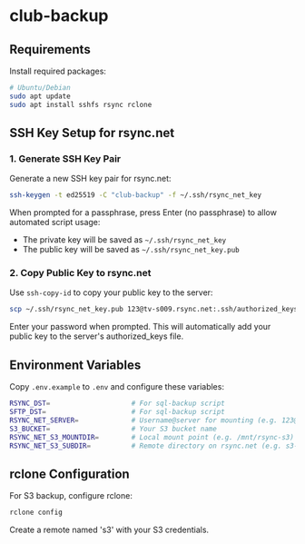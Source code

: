 # club-backup

## Requirements

Install required packages:

```bash
# Ubuntu/Debian
sudo apt update
sudo apt install sshfs rsync rclone
```

## SSH Key Setup for rsync.net

### 1. Generate SSH Key Pair

Generate a new SSH key pair for rsync.net:

```bash
ssh-keygen -t ed25519 -C "club-backup" -f ~/.ssh/rsync_net_key
```

When prompted for a passphrase, press Enter (no passphrase) to allow automated script usage:
- The private key will be saved as `~/.ssh/rsync_net_key`
- The public key will be saved as `~/.ssh/rsync_net_key.pub`

### 2. Copy Public Key to rsync.net

Use `ssh-copy-id` to copy your public key to the server:

```bash
scp ~/.ssh/rsync_net_key.pub 123@tv-s009.rsync.net:.ssh/authorized_keys
```

Enter your password when prompted. This will automatically add your public key to the server's authorized_keys file.

## Environment Variables

Copy `.env.example` to `.env` and configure these variables:

```bash
RSYNC_DST=                    # For sql-backup script
SFTP_DST=                     # For sql-backup script
RSYNC_NET_SERVER=             # Username@server for mounting (e.g. 123@tv-s009.rsync.net)
S3_BUCKET=                    # Your S3 bucket name
RSYNC_NET_S3_MOUNTDIR=        # Local mount point (e.g. /mnt/rsync-s3)
RSYNC_NET_S3_SUBDIR=          # Remote directory on rsync.net (e.g. s3-backups)
```

## rclone Configuration

For S3 backup, configure rclone:

```bash
rclone config
```

Create a remote named 's3' with your S3 credentials.
